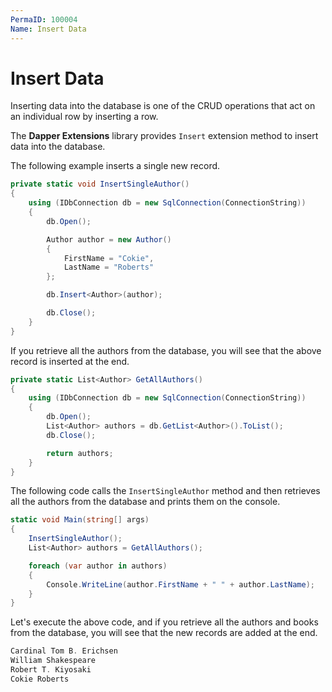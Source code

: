 ```yaml
---
PermaID: 100004
Name: Insert Data
---
```


# Insert Data

Inserting data into the database is one of the CRUD operations that act on an individual row by inserting a row. 

The **Dapper Extensions** library provides `Insert` extension method to insert data into the database.

The following example inserts a single new record.

```csharp
private static void InsertSingleAuthor()
{
    using (IDbConnection db = new SqlConnection(ConnectionString))
    {
        db.Open();

        Author author = new Author()
        {
            FirstName = "Cokie",
            LastName = "Roberts"
        };

        db.Insert<Author>(author);

        db.Close();
    }
}
```

If you retrieve all the authors from the database, you will see that the above record is inserted at the end.

```csharp
private static List<Author> GetAllAuthors()
{
    using (IDbConnection db = new SqlConnection(ConnectionString))
    {
        db.Open();
        List<Author> authors = db.GetList<Author>().ToList();
        db.Close();

        return authors;
    }
}
```

The following code calls the `InsertSingleAuthor` method and then retrieves all the authors from the database and prints them on the console.

```csharp
static void Main(string[] args)
{
    InsertSingleAuthor();
    List<Author> authors = GetAllAuthors();

    foreach (var author in authors)
    {
        Console.WriteLine(author.FirstName + " " + author.LastName);
    }
}
```

Let's execute the above code, and if you retrieve all the authors and books from the database, you will see that the new records are added at the end.

```csharp
Cardinal Tom B. Erichsen
William Shakespeare
Robert T. Kiyosaki
Cokie Roberts
```